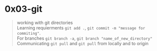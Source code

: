 # 0x03-git

> working with git directories<br>
> Learning requierments `git add .`, `git commit -m "message for commiting"`.<br>
> For branches `git branch -a`, `git branch "name_of_new_directory"`<br>
> Communicating `git pull` and `git pull` from locally and to origin
